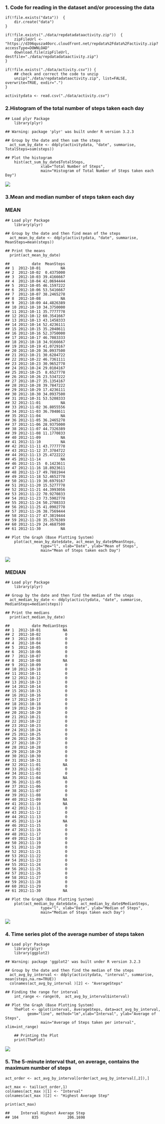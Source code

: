 ### 1. Code for reading in the dataset and/or processing the data

    if(!file.exists("data"))  {
        dir.create("data")
    }

    if(!file.exists("./data/repdatadataactivity.zip"))  {
        zipFileUrl <- "https://d396qusza40orc.cloudfront.net/repdata%2Fdata%2Factivity.zip?accessType=DOWNLOAD"
        download.file(zipFileUrl, destfile="./data/repdatadataactivity.zip")
    }

    if(!file.exists("./data/activity.csv")) {
        ## check and correct the code to unzip
        unzip("./data/repdatadataactivity.zip", list=FALSE, overwrite=TRUE, exdir=".")
    }

    activitydata <- read.csv("./data/activity.csv")

### 2.Histogram of the total number of steps taken each day

    ## Load plyr Package
        library(plyr)

    ## Warning: package 'plyr' was built under R version 3.2.3

    ## Group by the date and then sum the steps
      act_sum_by_date <- ddply(activitydata, "date", summarise, TotalSteps=sum(steps))

    ## Plot the histogram 
        hist(act_sum_by_date$TotalSteps, 
                    xlab="Total Number of Steps",
                    main="Histogram of Total Number of Steps taken each Day")

![](PA1_template_files/figure-markdown_strict/unnamed-chunk-2-1.png)

### 3.Mean and median number of steps taken each day

### MEAN

    ## Load plyr Package
        library(plyr)

    ## Group by the date and then find mean of the steps
      act_mean_by_date <- ddply(activitydata, "date", summarise, MeanSteps=mean(steps))
        
    ## Print the means
      print(act_mean_by_date)

    ##          date  MeanSteps
    ## 1  2012-10-01         NA
    ## 2  2012-10-02  0.4375000
    ## 3  2012-10-03 39.4166667
    ## 4  2012-10-04 42.0694444
    ## 5  2012-10-05 46.1597222
    ## 6  2012-10-06 53.5416667
    ## 7  2012-10-07 38.2465278
    ## 8  2012-10-08         NA
    ## 9  2012-10-09 44.4826389
    ## 10 2012-10-10 34.3750000
    ## 11 2012-10-11 35.7777778
    ## 12 2012-10-12 60.3541667
    ## 13 2012-10-13 43.1458333
    ## 14 2012-10-14 52.4236111
    ## 15 2012-10-15 35.2048611
    ## 16 2012-10-16 52.3750000
    ## 17 2012-10-17 46.7083333
    ## 18 2012-10-18 34.9166667
    ## 19 2012-10-19 41.0729167
    ## 20 2012-10-20 36.0937500
    ## 21 2012-10-21 30.6284722
    ## 22 2012-10-22 46.7361111
    ## 23 2012-10-23 30.9652778
    ## 24 2012-10-24 29.0104167
    ## 25 2012-10-25  8.6527778
    ## 26 2012-10-26 23.5347222
    ## 27 2012-10-27 35.1354167
    ## 28 2012-10-28 39.7847222
    ## 29 2012-10-29 17.4236111
    ## 30 2012-10-30 34.0937500
    ## 31 2012-10-31 53.5208333
    ## 32 2012-11-01         NA
    ## 33 2012-11-02 36.8055556
    ## 34 2012-11-03 36.7048611
    ## 35 2012-11-04         NA
    ## 36 2012-11-05 36.2465278
    ## 37 2012-11-06 28.9375000
    ## 38 2012-11-07 44.7326389
    ## 39 2012-11-08 11.1770833
    ## 40 2012-11-09         NA
    ## 41 2012-11-10         NA
    ## 42 2012-11-11 43.7777778
    ## 43 2012-11-12 37.3784722
    ## 44 2012-11-13 25.4722222
    ## 45 2012-11-14         NA
    ## 46 2012-11-15  0.1423611
    ## 47 2012-11-16 18.8923611
    ## 48 2012-11-17 49.7881944
    ## 49 2012-11-18 52.4652778
    ## 50 2012-11-19 30.6979167
    ## 51 2012-11-20 15.5277778
    ## 52 2012-11-21 44.3993056
    ## 53 2012-11-22 70.9270833
    ## 54 2012-11-23 73.5902778
    ## 55 2012-11-24 50.2708333
    ## 56 2012-11-25 41.0902778
    ## 57 2012-11-26 38.7569444
    ## 58 2012-11-27 47.3819444
    ## 59 2012-11-28 35.3576389
    ## 60 2012-11-29 24.4687500
    ## 61 2012-11-30         NA

    ## Plot the Graph (Base Plotting System)
        plot(act_mean_by_date$date, act_mean_by_date$MeanSteps, 
                    type="l", xlab="Date", ylab="Mean of Steps",
                    main="Mean of Steps taken each Day")

![](PA1_template_files/figure-markdown_strict/unnamed-chunk-3-1.png)

### MEDIAN

    ## Load plyr Package
        library(plyr)

    ## Group by the date and then find the median of the steps
      act_median_by_date <- ddply(activitydata, "date", summarise, MedianSteps=median(steps))
      
    ## Print the medians
      print(act_median_by_date)

    ##          date MedianSteps
    ## 1  2012-10-01          NA
    ## 2  2012-10-02           0
    ## 3  2012-10-03           0
    ## 4  2012-10-04           0
    ## 5  2012-10-05           0
    ## 6  2012-10-06           0
    ## 7  2012-10-07           0
    ## 8  2012-10-08          NA
    ## 9  2012-10-09           0
    ## 10 2012-10-10           0
    ## 11 2012-10-11           0
    ## 12 2012-10-12           0
    ## 13 2012-10-13           0
    ## 14 2012-10-14           0
    ## 15 2012-10-15           0
    ## 16 2012-10-16           0
    ## 17 2012-10-17           0
    ## 18 2012-10-18           0
    ## 19 2012-10-19           0
    ## 20 2012-10-20           0
    ## 21 2012-10-21           0
    ## 22 2012-10-22           0
    ## 23 2012-10-23           0
    ## 24 2012-10-24           0
    ## 25 2012-10-25           0
    ## 26 2012-10-26           0
    ## 27 2012-10-27           0
    ## 28 2012-10-28           0
    ## 29 2012-10-29           0
    ## 30 2012-10-30           0
    ## 31 2012-10-31           0
    ## 32 2012-11-01          NA
    ## 33 2012-11-02           0
    ## 34 2012-11-03           0
    ## 35 2012-11-04          NA
    ## 36 2012-11-05           0
    ## 37 2012-11-06           0
    ## 38 2012-11-07           0
    ## 39 2012-11-08           0
    ## 40 2012-11-09          NA
    ## 41 2012-11-10          NA
    ## 42 2012-11-11           0
    ## 43 2012-11-12           0
    ## 44 2012-11-13           0
    ## 45 2012-11-14          NA
    ## 46 2012-11-15           0
    ## 47 2012-11-16           0
    ## 48 2012-11-17           0
    ## 49 2012-11-18           0
    ## 50 2012-11-19           0
    ## 51 2012-11-20           0
    ## 52 2012-11-21           0
    ## 53 2012-11-22           0
    ## 54 2012-11-23           0
    ## 55 2012-11-24           0
    ## 56 2012-11-25           0
    ## 57 2012-11-26           0
    ## 58 2012-11-27           0
    ## 59 2012-11-28           0
    ## 60 2012-11-29           0
    ## 61 2012-11-30          NA

    ## Plot the Graph (Base Plotting System)
        plot(act_median_by_date$date, act_median_by_date$MedianSteps, 
                    type="l", xlab="Date", ylab="Median of Steps",
                    main="Median of Steps taken each Day")

![](PA1_template_files/figure-markdown_strict/unnamed-chunk-4-1.png)

### 4. Time series plot of the average number of steps taken

    ## Load plyr Package
        library(plyr)
        library(ggplot2)

    ## Warning: package 'ggplot2' was built under R version 3.2.3

    ## Group by the date and then find the median of the steps
      act_avg_by_interval <- ddply(activitydata, "interval", summarise, mean(steps,na.rm=TRUE))
      colnames(act_avg_by_interval )[2] <- "AverageSteps"
      
    ## Finding the range for interval
        int_range <- range(0,  act_avg_by_interval$interval)

    ## Plot the Graph (Base Plotting System)
        ThePlot <- qplot(interval, AverageSteps, data=act_avg_by_interval,
              geom="line", method="lm",xlab="Interval", ylab="Average of Steps", 
                    main="Average of Steps taken per interval", xlim=int_range)
        
        ## Printing the Plot
        print(ThePlot)

![](PA1_template_files/figure-markdown_strict/unnamed-chunk-5-1.png)

### 5. The 5-minute interval that, on average, contains the maximum number of steps

    act_order <- act_avg_by_interval[order(act_avg_by_interval[,2]),]

    act_max <- tail(act_order,1)
    colnames(act_max )[1] <- "Interval"
    colnames(act_max )[2] <- "Highest Average Step" 

    print(act_max)

    ##     Interval Highest Average Step
    ## 104      835             206.1698
